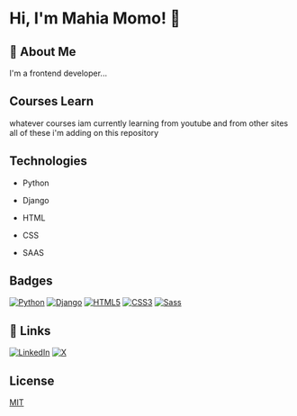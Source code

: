 
# Hi, I'm  Mahia Momo! 👋


## 🚀 About Me
I'm a frontend developer...


## Courses Learn

whatever courses iam currently learning from youtube and from other sites all of these i'm adding on this repository




## Technologies

- Python

- Django

- HTML

- CSS

- SAAS


## Badges

[![Python](https://img.shields.io/badge/Python-3.9-blue.svg)](https://www.python.org/)
[![Django](https://img.shields.io/badge/Django-3.2-blue.svg)](https://www.djangoproject.com/)
[![HTML5](https://img.shields.io/badge/HTML5-red.svg)](https://developer.mozilla.org/en-US/docs/Web/HTML)
[![CSS3](https://img.shields.io/badge/CSS3-blue.svg)](https://developer.mozilla.org/en-US/docs/Web/CSS)
[![Sass](https://img.shields.io/badge/Sass-1.32-pink.svg)](https://sass-lang.com/)

## 🔗 Links
[![LinkedIn](https://img.shields.io/badge/LinkedIn-0A66C2?style=for-the-badge&logo=linkedin&logoColor=white)](https://www.linkedin.com/in/mahiamomo12/)
[![X](https://img.shields.io/badge/X-1DA1F2?style=for-the-badge&logo=twitter&logoColor=white)](https://x.com/mahiamomo?mx=2)


## License

[MIT](https://choosealicense.com/licenses/mit/)

